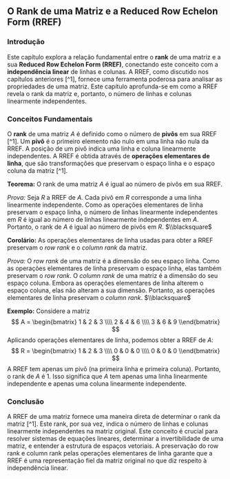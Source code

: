 ## O Rank de uma Matriz e a Reduced Row Echelon Form (RREF)

### Introdução
Este capítulo explora a relação fundamental entre o **rank** de uma matriz e a sua **Reduced Row Echelon Form (RREF)**, conectando este conceito com a **independência linear** de linhas e colunas. A RREF, como discutido nos capítulos anteriores [^1], fornece uma ferramenta poderosa para analisar as propriedades de uma matriz. Este capítulo aprofunda-se em como a RREF revela o rank da matriz e, portanto, o número de linhas e colunas linearmente independentes.

### Conceitos Fundamentais
O **rank** de uma matriz $A$ é definido como o número de **pivôs** em sua RREF [^1]. Um **pivô** é o primeiro elemento não nulo em uma linha não nula da RREF. A posição de um pivô indica uma linha e coluna linearmente independentes. A RREF é obtida através de **operações elementares de linha**, que são transformações que preservam o espaço linha e o espaço coluna da matriz [^1].

**Teorema:** O rank de uma matriz $A$ é igual ao número de pivôs em sua RREF.

*Prova:*
Seja $R$ a RREF de $A$. Cada pivô em $R$ corresponde a uma linha linearmente independente. Como as operações elementares de linha preservam o espaço linha, o número de linhas linearmente independentes em $R$ é igual ao número de linhas linearmente independentes em $A$. Portanto, o rank de $A$ é igual ao número de pivôs em $R$. $\\blacksquare$

**Corolário:** As operações elementares de linha usadas para obter a RREF preservam o *row rank* e o *column rank* da matriz.

*Prova:*
O *row rank* de uma matriz é a dimensão do seu espaço linha. Como as operações elementares de linha preservam o espaço linha, elas também preservam o *row rank*. O *column rank* de uma matriz é a dimensão do seu espaço coluna. Embora as operações elementares de linha alterem o espaço coluna, elas não alteram a sua dimensão. Portanto, as operações elementares de linha preservam o *column rank*. $\\blacksquare$

**Exemplo:**
Considere a matriz
$$
A = \begin{bmatrix} 1 & 2 & 3 \\\\ 2 & 4 & 6 \\\\ 3 & 6 & 9 \\end{bmatrix}
$$
Aplicando operações elementares de linha, podemos obter a RREF de $A$:
$$
R = \begin{bmatrix} 1 & 2 & 3 \\\\ 0 & 0 & 0 \\\\ 0 & 0 & 0 \\end{bmatrix}
$$
A RREF tem apenas um pivô (na primeira linha e primeira coluna). Portanto, o rank de $A$ é 1. Isso significa que $A$ tem apenas uma linha linearmente independente e apenas uma coluna linearmente independente.

### Conclusão
A RREF de uma matriz fornece uma maneira direta de determinar o rank da matriz [^1]. Este rank, por sua vez, indica o número de linhas e colunas linearmente independentes na matriz original. Este conceito é crucial para resolver sistemas de equações lineares, determinar a invertibilidade de uma matriz, e entender a estrutura de espaços vetoriais. A preservação do row rank e column rank pelas operações elementares de linha garante que a RREF é uma representação fiel da matriz original no que diz respeito à independência linear.
<!-- END -->